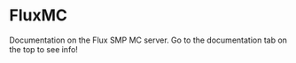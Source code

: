 # FluxMC
Documentation on the Flux SMP MC server.
Go to the documentation tab on the top to see info!
